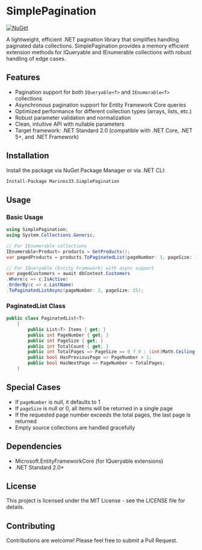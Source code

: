 # SimplePagination

[![NuGet](https://img.shields.io/nuget/v/Marinos33.SimplePagination.svg)](https://www.nuget.org/packages/Marinos33.SimplePagination)

A lightweight, efficient .NET pagination library that simplifies handling paginated data collections. 
SimplePagination provides a memory efficient extension methods for IQueryable and IEnumerable collections with robust handling of edge cases.

## Features

- Pagination support for both `IQueryable<T>` and `IEnumerable<T>` collections
- Asynchronous pagination support for Entity Framework Core queries
- Optimized performance for different collection types (arrays, lists, etc.)
- Robust parameter validation and normalization
- Clean, intuitive API with nullable parameters
- Target framework: .NET Standard 2.0 (compatible with .NET Core, .NET 5+, and .NET Framework)

## Installation

Install the package via NuGet Package Manager or via .NET CLI: 
```bash
Install-Package Marinos33.SimplePagination
```

## Usage

### Basic Usage
```csharp
using SimplePagination; 
using System.Collections.Generic;

// For IEnumerable collections
IEnumerable<Product> products = GetProducts(); 
var pagedProducts = products.ToPaginatedList(pageNumber: 1, pageSize: 10);

// For IQueryable (Entity Framework) with async support 
var pagedCustomers = await dbContext.Customers
.Where(c => c.IsActive)
.OrderBy(c => c.LastName)
.ToPaginatedListAsync(pageNumber: 2, pageSize: 25);
```

### PaginatedList Class

```csharp
public class PaginatedList<T>
    {
        public List<T> Items { get; }
        public int PageNumber { get; }
        public int PageSize { get; }
        public int TotalCount { get; }
        public int TotalPages => PageSize == 0 ? 0 : (int)Math.Ceiling((double)TotalCount / PageSize);
        public bool HasPreviousPage => PageNumber > 1;
        public bool HasNextPage => PageNumber < TotalPages;
    }
```


## Special Cases

- If `pageNumber` is null, it defaults to 1
- If `pageSize` is null or 0, all items will be returned in a single page
- If the requested page number exceeds the total pages, the last page is returned
- Empty source collections are handled gracefully

## Dependencies

- Microsoft.EntityFrameworkCore (for IQueryable extensions)
- .NET Standard 2.0+

## License

This project is licensed under the MIT License - see the LICENSE file for details.

## Contributing

Contributions are welcome! Please feel free to submit a Pull Request.



